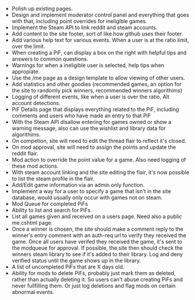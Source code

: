 * Polish up existing pages.
* Design and implement moderator control panel and everything that goes with that, including point overrides for ineligible games.
* Implement the Steam API to link reddit and steam accounts.
* Add content to the site footer, sort of like how github uses their footer.
* Add various help text for various events. When a user is at the ratio limit, over the limit.
* When creating a PiF, can display a box on the right with helpful tips and answers to common questions.
* Warnings for when a ineligible user is selected, help tips when appropiate.
* Use the /me page as a design template to allow viewing of other users.
* Add statistics and other goodies (recommended games, an option for the site to randomly pick winners, recommended winners algorithims)
* Logging of different events, like when a user is over the ratio, Alt account detections.
* PiF Details page that displays everything related to the PiF, including comments and users who have made an entry to that PiF
* With the Steam API disallow entering for games owned or show a warning message, also can use the wishlist and library data for algorithims.
* On competion, site will need to edit the thread flair to reflect it's closed.
* On mod approval, site will need to assign the points and update the reddit flair.
* Mod action to override the point value for a game. Also need logging of these mod actions.
* With steam account linking and the site editing the flair, it's now possible to list the steam profile in the flair.
* Add/Edit game information via an admin only function.
* Implement a way for a user to specify a game that isn't in the site database, would usually only occur with games not on steam.
* Mod Queue for completed PiFs
* Ability to list and search for PiFs
* List all games given and received on a users page. Need also a public me.cshtml page.
* Once a winner is chosen, the site should make a comment reply to the winner's entry comment with an auth-req url to verify they received the game. Once all users have verifed they received the game, it's sent to the modqueue for approval. If possible, the site then should check the winners steam library to see if it's added to their library. Log and deny verified status until the game shows up in the library.
* A list of uncompleted PiFs that are X days old.
* Ability for mods to delete PiFs, probably just mark them as deleted, rather than actually deleting it. So users can't abuse creating PiFs and never fullfilling them. Or just log deletions and flag mods on certain abnormal events.